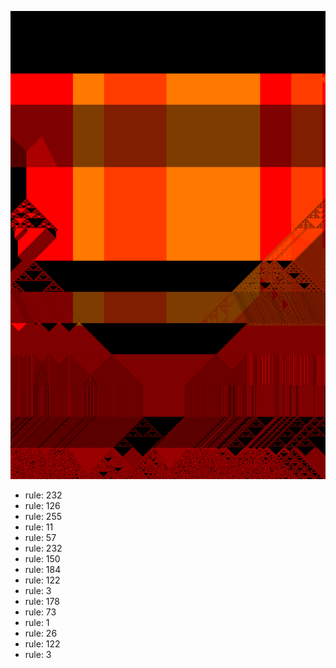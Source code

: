 ![photo](./output.png) 
 * rule: 232
* rule: 126
* rule: 255
* rule: 11
* rule: 57
* rule: 232
* rule: 150
* rule: 184
* rule: 122
* rule: 3
* rule: 178
* rule: 73
* rule: 1
* rule: 26
* rule: 122
* rule: 3
